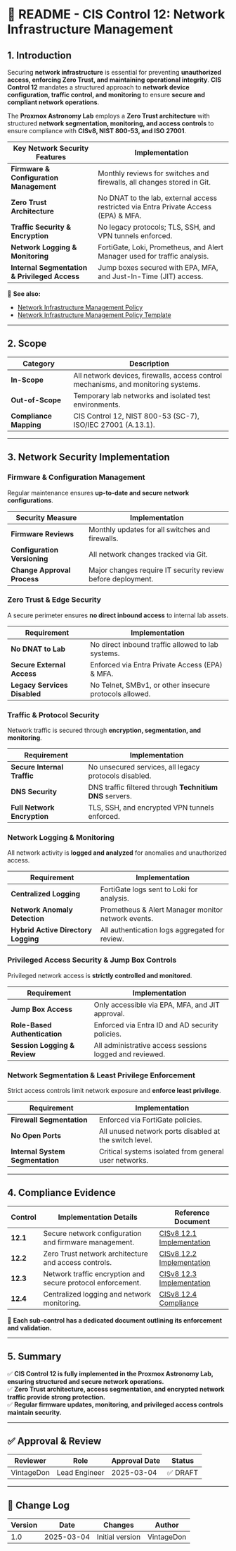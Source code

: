 <!-- ---
title: "README - CIS Control 12: Network Infrastructure Management"
description: "An overview of CIS Control 12 and its implementation within the Proxmox Astronomy Lab, ensuring secure deployment, monitoring, and maintenance of network infrastructure."
author: "VintageDon"
tags: ["CISv8.1", "Network Security", "Zero Trust", "Infrastructure Management", "Compliance"]
category: "Compliance"
kb_type: "README"
version: "1.0"
status: "Draft"
last_updated: "2025-03-04"
---
 -->

# **📜 README - CIS Control 12: Network Infrastructure Management**

## **1. Introduction**

Securing **network infrastructure** is essential for preventing **unauthorized access, enforcing Zero Trust, and maintaining operational integrity**. **CIS Control 12** mandates a structured approach to **network device configuration, traffic control, and monitoring** to ensure **secure and compliant network operations**.

The **Proxmox Astronomy Lab** employs a **Zero Trust architecture** with structured **network segmentation, monitoring, and access controls** to ensure compliance with **CISv8, NIST 800-53, and ISO 27001**.

| **Key Network Security Features** | **Implementation** |
|----------------------------------|------------------|
| **Firmware & Configuration Management** | Monthly reviews for switches and firewalls, all changes stored in Git. |
| **Zero Trust Architecture** | No DNAT to the lab, external access restricted via Entra Private Access (EPA) & MFA. |
| **Traffic Security & Encryption** | No legacy protocols; TLS, SSH, and VPN tunnels enforced. |
| **Network Logging & Monitoring** | FortiGate, Loki, Prometheus, and Alert Manager used for traffic analysis. |
| **Internal Segmentation & Privileged Access** | Jump boxes secured with EPA, MFA, and Just-In-Time (JIT) access. |

📌 **See also:**

- [Network Infrastructure Management Policy](../cisv81-controls/cisv81-12-network-infrastructure-management-policy.md)
- [Network Infrastructure Management Policy Template](../cisv81-policy-templates/cisv81-12-network-infrastructure-management-template.md)

---

## **2. Scope**

| **Category**  | **Description** |
|--------------|----------------|
| **In-Scope** | All network devices, firewalls, access control mechanisms, and monitoring systems. |
| **Out-of-Scope** | Temporary lab networks and isolated test environments. |
| **Compliance Mapping** | CIS Control 12, NIST 800-53 (SC-7), ISO/IEC 27001 (A.13.1). |

---

## **3. Network Security Implementation**

### **Firmware & Configuration Management**

Regular maintenance ensures **up-to-date and secure network configurations**.

| **Security Measure** | **Implementation** |
|----------------------|----------------|
| **Firmware Reviews** | Monthly updates for all switches and firewalls. |
| **Configuration Versioning** | All network changes tracked via Git. |
| **Change Approval Process** | Major changes require IT security review before deployment. |

### **Zero Trust & Edge Security**

A secure perimeter ensures **no direct inbound access** to internal lab assets.

| **Requirement** | **Implementation** |
|--------------|------------------|
| **No DNAT to Lab** | No direct inbound traffic allowed to lab systems. |
| **Secure External Access** | Enforced via Entra Private Access (EPA) & MFA. |
| **Legacy Services Disabled** | No Telnet, SMBv1, or other insecure protocols allowed. |

### **Traffic & Protocol Security**

Network traffic is secured through **encryption, segmentation, and monitoring**.

| **Requirement** | **Implementation** |
|--------------|------------------|
| **Secure Internal Traffic** | No unsecured services, all legacy protocols disabled. |
| **DNS Security** | DNS traffic filtered through **Technitium DNS** servers. |
| **Full Network Encryption** | TLS, SSH, and encrypted VPN tunnels enforced. |

### **Network Logging & Monitoring**

All network activity is **logged and analyzed** for anomalies and unauthorized access.

| **Requirement** | **Implementation** |
|--------------|------------------|
| **Centralized Logging** | FortiGate logs sent to Loki for analysis. |
| **Network Anomaly Detection** | Prometheus & Alert Manager monitor network events. |
| **Hybrid Active Directory Logging** | All authentication logs aggregated for review. |

### **Privileged Access Security & Jump Box Controls**

Privileged network access is **strictly controlled and monitored**.

| **Requirement** | **Implementation** |
|--------------|------------------|
| **Jump Box Access** | Only accessible via EPA, MFA, and JIT approval. |
| **Role-Based Authentication** | Enforced via Entra ID and AD security policies. |
| **Session Logging & Review** | All administrative access sessions logged and reviewed. |

### **Network Segmentation & Least Privilege Enforcement**

Strict access controls limit network exposure and **enforce least privilege**.

| **Requirement** | **Implementation** |
|--------------|------------------|
| **Firewall Segmentation** | Enforced via FortiGate policies. |
| **No Open Ports** | All unused network ports disabled at the switch level. |
| **Internal System Segmentation** | Critical systems isolated from general user networks. |

---

## **4. Compliance Evidence**

| **Control** | **Implementation Details** | **Reference Document** |
|------------|----------------------|------------------|
| **12.1** | Secure network configuration and firmware management. | [CISv8 12.1 Implementation](./12.1.md) |
| **12.2** | Zero Trust network architecture and access controls. | [CISv8 12.2 Implementation](./12.2.md) |
| **12.3** | Network traffic encryption and secure protocol enforcement. | [CISv8 12.3 Implementation](./12.3.md) |
| **12.4** | Centralized logging and network monitoring. | [CISv8 12.4 Compliance](./12.4.md) |

📌 **Each sub-control has a dedicated document outlining its enforcement and validation.**

---

## **5. Summary**

✅ **CIS Control 12 is fully implemented in the Proxmox Astronomy Lab, ensuring structured and secure network operations.**  
✅ **Zero Trust architecture, access segmentation, and encrypted network traffic provide strong protection.**  
✅ **Regular firmware updates, monitoring, and privileged access controls maintain security.**  

---

## ✅ Approval & Review

| **Reviewer** | **Role** | **Approval Date** | **Status** |
|-------------|---------|------------------|------------|
| VintageDon | Lead Engineer | 2025-03-04 | ✅ DRAFT |

---

## 📜 Change Log

| **Version** | **Date** | **Changes** | **Author** |
|------------|---------|-------------|------------|
| 1.0 | 2025-03-04 | Initial version | VintageDon |

